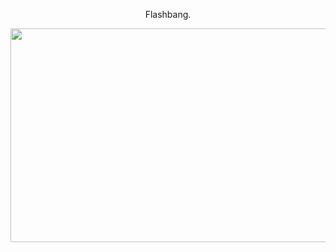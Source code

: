 <p align="center"> Flashbang.
<p align="center"> <img width="600" height="342" src="https://i.pinimg.com/originals/38/d4/53/38d453635092f9af91e7af1762941d82.gif"> 
